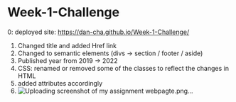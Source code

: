 # Week-1-Challenge

0: deployed site: https://dan-cha.github.io/Week-1-Challenge/
1. Changed title and added Href link
2. Changed to semantic elements (divs -> section / footer / aside)
3. Published year from 2019 -> 2022
4. CSS: renamed or removed some of the classes to reflect the changes in HTML
5. added attributes accordingly
6. ![Uploading screenshot of my assignment webpagte.png…]()
